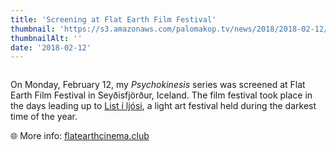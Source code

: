```yaml
---
title: 'Screening at Flat Earth Film Festival'
thumbnail: 'https://s3.amazonaws.com/palomakop.tv/news/2018/2018-02-12/flat_earth_flyer.jpg'
thumbnailAlt: ''
date: '2018-02-12'
---
```


<img alt="" loading="lazy" src="https://s3.amazonaws.com/palomakop.tv/news/2018/2018-02-12/flat_earth_flyer.jpg"/>
<p>
  On Monday, February 12, my <i>Psychokinesis</i> series was screened at Flat Earth Film Festival in Seyðisfjörður, Iceland. The film festival took place in the days leading up to <a href="https://www.listiljosi.com/" rel="noopener" target="_blank">List í ljósi</a>, a light art festival held during the darkest time of the year.
  </p>
<p>
  🌐 More info: <a href="http://www.flatearthcinema.club/" target="_blank">flatearthcinema.club</a>
</p>
